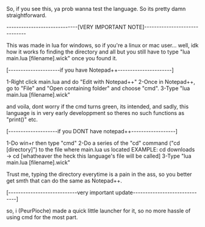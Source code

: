 So, if you see this, ya prob wanna test the language.
So its pretty damn straightforward.


-----------------------------[VERY IMPORTANT NOTE]------------------------------

This was made in lua for windows, so if you're a linux or mac user... well, idk how it works fo finding the directory and all but you still have to type
"lua main.lua [filename].wick" once you found it.


[---------------------if you have Notepad++----------------------]

1-Right click main.lua and do "Edit with Notepad++"
2-Once in Notepad++, go to "File" and "Open containing folder" and choose "cmd".
3-Type "lua main.lua [filename].wick"

and voila, dont worry if the cmd turns green, its intended, and sadly, this language is in very early developpment so theres no such functions as "print()" etc.


[--------------------if you DONT have notepad++------------------]

1-Do win+r then type "cmd"
2-Do a series of the "cd" command ("cd [directory]") to the file where main.lua us located
EXAMPLE: cd downloads -> cd [whatheaver the heck this language's file will be called]
3-Type "lua main.lua [filename].wick"

Trust me, typing the directory everytime is a pain in the ass, so you better get smth that can do the same as Notepad++.

[----------------------------very important update------------------------------]

so, i (PeurPioche) made a quick little launcher for it, so no more hassle of using cmd for the most part.
